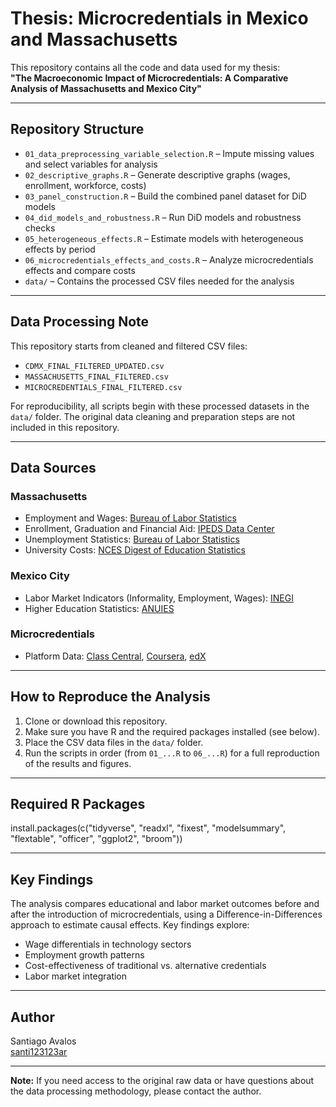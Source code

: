 # Thesis: Microcredentials in Mexico and Massachusetts

This repository contains all the code and data used for my thesis:  
**"The Macroeconomic Impact of Microcredentials: A Comparative Analysis of Massachusetts and Mexico City"**

---

## Repository Structure

- `01_data_preprocessing_variable_selection.R` – Impute missing values and select variables for analysis
- `02_descriptive_graphs.R` – Generate descriptive graphs (wages, enrollment, workforce, costs)
- `03_panel_construction.R` – Build the combined panel dataset for DiD models
- `04_did_models_and_robustness.R` – Run DiD models and robustness checks
- `05_heterogeneous_effects.R` – Estimate models with heterogeneous effects by period
- `06_microcredentials_effects_and_costs.R` – Analyze microcredentials effects and compare costs
- `data/` – Contains the processed CSV files needed for the analysis

---

## Data Processing Note

This repository starts from cleaned and filtered CSV files:
- `CDMX_FINAL_FILTERED_UPDATED.csv`
- `MASSACHUSETTS_FINAL_FILTERED.csv`
- `MICROCREDENTIALS_FINAL_FILTERED.csv`

For reproducibility, all scripts begin with these processed datasets in the `data/` folder. The original data cleaning and preparation steps are not included in this repository.

---

## Data Sources

### Massachusetts
- Employment and Wages: [Bureau of Labor Statistics](https://data.bls.gov/cew/apps/data_views/data_views.htm#tab=Tables)
- Enrollment, Graduation and Financial Aid: [IPEDS Data Center](https://nces.ed.gov/ipeds/datacenter/DataFiles.aspx?gotoReportId=7&sid=a5cf1b5e-c854-4c2d-8da6-96d34bab521b&rtid=7)
- Unemployment Statistics: [Bureau of Labor Statistics](https://www.bls.gov/lau/)
- University Costs: [NCES Digest of Education Statistics](https://nces.ed.gov/programs/digest/)

### Mexico City
- Labor Market Indicators (Informality, Employment, Wages): [INEGI](https://www.inegi.org.mx/programas/enoe/15ymas/)
- Higher Education Statistics: [ANUIES](https://www.anuies.mx/informacion-y-servicios/informacion-estadistica-de-educacion-superior/anuario-estadistico-de-educacion-superior)

### Microcredentials
- Platform Data: [Class Central](https://www.classcentral.com), [Coursera](https://www.coursera.org), [edX](https://www.edx.org)

---

## How to Reproduce the Analysis

1. Clone or download this repository.
2. Make sure you have R and the required packages installed (see below).
3. Place the CSV data files in the `data/` folder.
4. Run the scripts in order (from `01_...R` to `06_...R`) for a full reproduction of the results and figures.

---

## Required R Packages

install.packages(c("tidyverse", "readxl", "fixest", "modelsummary", "flextable", "officer", "ggplot2", "broom"))

---

## Key Findings

The analysis compares educational and labor market outcomes before and after the introduction of microcredentials, using a Difference-in-Differences approach to estimate causal effects. Key findings explore:

- Wage differentials in technology sectors
- Employment growth patterns
- Cost-effectiveness of traditional vs. alternative credentials
- Labor market integration

---

## Author

Santiago Avalos  
[santi123123ar](https://github.com/santi123123ar)

---

**Note:** If you need access to the original raw data or have questions about the data processing methodology, please contact the author.




